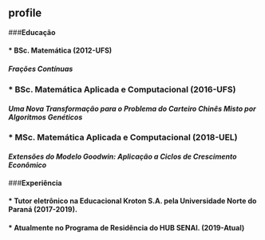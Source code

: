 ## profile

###**Educação**  
####  * BSc. Matemática (2012-UFS)  
####    _Frações Contínuas_      
    
###  * BSc. Matemática Aplicada e Computacional (2016-UFS)  
####    _Uma Nova Transformação para o Problema do Carteiro Chinês Misto por Algoritmos Genéticos_  
    
###  * MSc. Matemática Aplicada e Computacional (2018-UEL)  
####    _Extensões do Modelo Goodwin: Aplicação a Ciclos de Crescimento Econômico_  
    
###**Experiência**  
#### * Tutor eletrônico na Educacional Kroton S.A. pela Universidade Norte do Paraná (2017-2019).   
#### * Atualmente no Programa de Residência do HUB SENAI. (2019-Atual)
